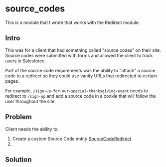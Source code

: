 # source_codes

This is a module that I wrote that works with the Redirect module.

## Intro
This was for a client that had something called "source codes" on their site.  Source codes were submitted with forms and allowed the client to track users in Salesforce.

Part of the source code requirements was the ability to "attach" a source code to a redirect so they could use vanity URLs that redirected to certain pages.

For example, `/sign-up-for-our-special-thanksgiving-event` needs to redirect to `/sign-up` and add a source code in a cookie that will follow the user throughout the site.

## Problem
Client needs the ability to:
1. Create a custom Source Code entity [SourceCodeRedirect](https://github.com/thafner/source_codes/blob/master/src/Entity/SourceCodeRedirect.php)
2. 

## Solution
